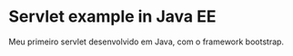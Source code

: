# Servlet example in Java EE

Meu primeiro servlet desenvolvido em Java, com o framework bootstrap. 